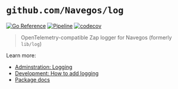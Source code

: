# `github.com/Navegos/log`

[![Go Reference](https://pkg.go.dev/badge/github.com/Navegos/log.svg)](https://pkg.go.dev/github.com/Navegos/log) [![Pipeline](https://github.com/Navegos/log/actions/workflows/pipeline.yml/badge.svg)](https://github.com/Navegos/log/actions/workflows/pipeline.yml) [![codecov](https://codecov.io/gh/Navegos/log/branch/main/graph/badge.svg?token=LJ4QHFAJEJ)](https://codecov.io/gh/Navegos/log)

> OpenTelemetry-compatible Zap logger for Navegos (formerly `lib/log`)

Learn more:

- [Adminstration: Logging](https://docs_navio.navegos.com/admin/observability/logs)
- [Development: How to add logging](https://navio.navegos.com/github.com/Navegos/navio/-/blob/doc/dev/how-to/add_logging.md)
- [Package docs](https://pkg.go.dev/github.com/Navegos/log)
